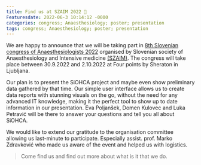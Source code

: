 ```yaml
---
title: Find us at SZAIM 2022 💉
Featuresdate: 2022-06-3 10:14:12 -0000
categories: congress; Anaesthesiology; poster; presentation
tags: congress; Anaesthesiology; poster; presentation
---
```

We are happy to announce that we will be taking part in [8th Slovenian congress of Anaesthesiologists 2022](https://2022.szaim.org) organised by Slovenian society of Anaesthesiology and Intensive medicine [(SZAIM)](https://szaim.org). The congress will take place between 30.9.2022 and 2.10.2022 at Four points by Sheraton in Ljubljana.

Our plan is to present the SiOHCA project and maybe even show preliminary data gathered by that time. Our simple user interface allows us to create data reports with stunning visuals on the go, without the need for any advanced IT knowledge, making it the perfect tool to show up to date information in our presentation. Eva Poljanšek, Domen Kulovec and Luka Petravić will be there to answer your questions and tell you all about SiOHCA.

We would like to extend our gratitude to the organisation committee allowing us last-minute to participate. Especially assist. prof. Marko Zdravković who made us aware of the event and helped us with logistics.

>Come find us and find out more about what is it that we do.
